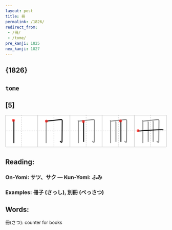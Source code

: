 ```yaml
---
layout: post
title: 冊
permalink: /1826/
redirect_from:
 - /冊/
 - /tome/
pre_kanji: 1825
nex_kanji: 1827
---
```


## {1826}

## `tome`

## [5]

<div class="stroke"><img src="../images/E5868A.png" /></div>

## Reading:

### On-Yomi: サツ、サク &mdash; Kun-Yomi: ふみ

### Examples: 冊子 (さっし), 別冊 (べっさつ)

## Words:

冊(さつ): counter for books
